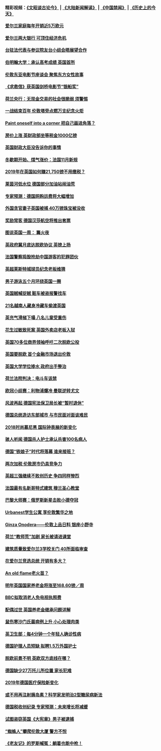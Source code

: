 #### 精彩视频：[《文昭谈古论今》](https://github.com/gfw-breaker/wenzhao/blob/master/README.md?t=11120332) | [《大陆新闻解读》](https://github.com/gfw-breaker/ntdtv-comedy/blob/master/README.md?t=11120332) | [《中国禁闻》](https://github.com/gfw-breaker/ntdtv-news/blob/master/README.md?t=11120332) | [《历史上的今天》](https://github.com/gfw-breaker/today-in-history/blob/master/README.md?t=11120332) 

#### [爱尔兰家庭每年开销近5万欧元](../pages/nsc974/n10844726.md?t=11120332) 

#### [爱尔兰两大银行 可顶住经济危机](../pages/nsc974/n10844706.md?t=11120332) 

#### [台驻法代表与参议院友台小组会晤展望合作](../pages/nsc974/n10843796.md?t=11120332) 

#### [伯明翰大学：承认高考成绩 英国首所](../pages/nsc974/n10843334.md?t=11120332) 

#### [伦敦东亚电影节座谈会 聚焦东方女性故事](../pages/nsc974/n10843306.md?t=11120332) 

#### [《求救信》获英国剑桥电影节“银船奖”](../pages/nsc974/n10842268.md?t=11120332) 

#### [荷兰央行：无现金交易的社会很脆弱 须警惕](../pages/nsc974/n10841150.md?t=11120332) 

#### [一战结束百年 伦敦塔旁点燃万支纪念火炬](../pages/nsc974/n10841092.md?t=11120332) 

#### [Paint oneself into a corner 把自己画进角落？](../pages/nsc974/n10841190.md?t=11120332) 

#### [房价上涨 英财政部坐等税金1000亿镑](../pages/nsc974/n10841187.md?t=11120332) 

#### [英国财政大臣没告诉你的事情](../pages/nsc974/n10841141.md?t=11120332) 

#### [冬歇期开始、煤气涨价：法国11月新规](../pages/nsc974/n10841075.md?t=11120332) 

#### [2019年在英国如何赚21,750镑不用缴税？](../pages/nsc974/n10841101.md?t=11120332) 

#### [莱茵河低水位 德国部分加油站闹油荒](../pages/nsc974/n10841002.md?t=11120332) 

#### [专家预测：德国网购运费将大幅增加](../pages/nsc974/n10840951.md?t=11120332) 

#### [外国贪官妻子英国被捕 40万镑珠宝被没收](../pages/nsc974/n10838830.md?t=11120332) 

#### [奖励常客 德国汉莎航空将推出套票](../pages/nsc974/n10838351.md?t=11120332) 

#### [图说英国一周： 篝火夜](../pages/nsc974/n10838913.md?t=11120332) 

#### [英政府冀月底达脱欧协议 英镑上扬](../pages/nsc974/n10838808.md?t=11120332) 

#### [法国警察捣毁抢劫中国游客的犯罪团伙](../pages/nsc974/n10838404.md?t=11120332) 

#### [英超莱斯特城球员纪念老板维猜](../pages/nsc974/n10838894.md?t=11120332) 

#### [男子游泳五个月环绕英国一圈](../pages/nsc974/n10838885.md?t=11120332) 

#### [英国贼喊捉贼 赃车被盗报警找车](../pages/nsc974/n10838877.md?t=11120332) 

#### [21名越南人藏身冷藏车偷渡英国](../pages/nsc974/n10838871.md?t=11120332) 

#### [英充气滑梯下塌 八名儿童受重伤](../pages/nsc974/n10838865.md?t=11120332) 

#### [花生过敏致死案 英国外卖店老板入狱](../pages/nsc974/n10838857.md?t=11120332) 

#### [英国70多位商界领袖呼吁二次脱欧公投](../pages/nsc974/n10838826.md?t=11120332) 

#### [英国要脱欧 首个金融市场退出伦敦](../pages/nsc974/n10838815.md?t=11120332) 

#### [英国大学学位掺水 政府出手整治](../pages/nsc974/n10838778.md?t=11120332) 

#### [荷兰法院判决：电斗车该禁](../pages/nsc974/n10838448.md?t=11120332) 

#### [欧冠小组赛：利物浦爆冷 曼联逆转尤文](../pages/nsc974/n10837241.md?t=11120332) 

#### [风波再起 德国宪法保卫局长被“暂时退休”](../pages/nsc974/n10835736.md?t=11120332) 

#### [德国总统造访东部城市 与市民面对面谈难民](../pages/nsc974/n10835895.md?t=11120332) 

#### [2018时尚慕尼黑 国际钟表展的新变化](../pages/nsc974/n10836048.md?t=11120332) 

#### [骇人听闻 德国杀人护士承认杀害100名病人](../pages/nsc974/n10835823.md?t=11120332) 

#### [德国“铁娘子”时代将落幕 谁来接班？](../pages/nsc974/n10833701.md?t=11120332) 

#### [两次加税 伦敦房市仍具竞争力](../pages/nsc974/n10832030.md?t=11120332) 

#### [英超三强继续不败创历史 争四同样惨烈](../pages/nsc974/n10830095.md?t=11120332) 

#### [法国最有名新哥特式建筑 穆兰圣心教堂](../pages/nsc974/n10829754.md?t=11120332) 

#### [巴黎大师赛：俄罗斯新星击败小德夺冠](../pages/nsc974/n10830134.md?t=11120332) 

#### [Urbanest学生公寓 享伦敦繁华之地](../pages/nsc974/n10828080.md?t=11120332) 

#### [Ginza Onodera——伦敦上品日料 银座小野寺](../pages/nsc974/n10828069.md?t=11120332) 

#### [荷兰“教师荒”加剧 家长被请进课堂](../pages/nsc974/n10826148.md?t=11120332) 

#### [建筑质量致爱尔兰3学校关门 40所面临审查](../pages/nsc974/n10826209.md?t=11120332) 

#### [在爱尔兰竞选总统 开销有多大？](../pages/nsc974/n10826165.md?t=11120332) 

#### [An old flame老火苗？](../pages/nsc974/n10825994.md?t=11120332) 

#### [明年英国国家养老金将涨至168.60镑／周](../pages/nsc974/n10825971.md?t=11120332) 

#### [BBC拟取消老人免电视执照费](../pages/nsc974/n10825959.md?t=11120332) 

#### [配偶过世 英国养老金继承问题详解](../pages/nsc974/n10825931.md?t=11120332) 

#### [鼠伤寒沙门氏菌病例上升 小心处理肉类](../pages/nsc974/n10825924.md?t=11120332) 

#### [英卫生部：每4分钟一个年轻人确诊性病](../pages/nsc974/n10825910.md?t=11120332) 

#### [德国护理人员短缺 拟聘1.5万外国护士](../pages/nsc974/n10824186.md?t=11120332) 

#### [脱欧前景不明 英欧双方底线在哪？](../pages/nsc974/n10823749.md?t=11120332) 

#### [德国缺少27万托儿所位置 家长犯难](../pages/nsc974/n10824147.md?t=11120332) 

#### [2019年德国医疗保险新变化](../pages/nsc974/n10824071.md?t=11120332) 

#### [或不用再注射胰岛素？科学家发明治2型糖尿病新法](../pages/nsc974/n10823372.md?t=11120332) 

#### [德国税收创纪录 专家预测：未来增长将减缓](../pages/nsc974/n10823318.md?t=11120332) 

#### [试图盗窃英国《大宪章》男子被逮捕](../pages/nsc974/n10823790.md?t=11120332) 

#### [“蜘蛛人”攀爬伦敦大厦 警方不悦](../pages/nsc974/n10823780.md?t=11120332) 

#### [《老友记》的罗斯喊冤：躺着也能中枪！](../pages/nsc974/n10823762.md?t=11120332) 

